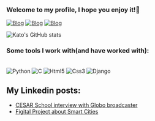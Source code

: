 
### Welcome to my profile, I hope you enjoy it!👋

[![Blog](https://img.shields.io/website?label=LuanKato.com&style=for-the-badge&url=https://sujeitoprogramador.com/)](http://luankato.com/)
[![Blog](https://img.shields.io/badge/LinkedIn-0A66C2.svg?style=for-the-badge&logo=LinkedIn&logoColor=white)](https://www.linkedin.com/in/luankato/)
[![Blog](https://img.shields.io/badge/Instagram-E4405F.svg?style=for-the-badge&logo=Instagram&logoColor=white)](https://www.instagram.com/luankat0/)

![Kato's GitHub stats](https://github-readme-stats.vercel.app/api?username=n3waz&theme=tokyonight&show_icons=true)

### Some tools I work with(and have worked with):

<div style="display: inline-block"><br/>
     <img align= "center" alt="Python" src="https://img.shields.io/badge/Python-14354C?style=for-the-badge&logo=python&logoColor=white">
     <img align= "center" alt="C" src="https://img.shields.io/badge/C-00599C?style=for-the-badge&logo=c&logoColor=white">
     <img align= "center" alt="Html5" src="https://img.shields.io/badge/HTML5-E34F26?style=for-the-badge&logo=html5&logoColor=white">
     <img align= "center" alt="Css3" src="https://img.shields.io/badge/CSS3-1572B6?style=for-the-badge&logo=css3&logoColor=white">
     <img align= "center" alt="Django" src="https://img.shields.io/badge/Django-092E20?style=for-the-badge&logo=django&logoColor=white">
</div>

<br/>

## My Linkedin posts:
- [CESAR School interview with Globo broadcaster](https://www.linkedin.com/posts/luankato_cesarschool-tecnologia-inovaaexaeto-activity-7180104530464817152-2P1v?utm_source=share&utm_medium=member_desktop)
- [Figital Project about Smart Cities](https://www.linkedin.com/posts/luankato_desenvolvimento-inovacao-cesarschool-activity-7172134666898993152-udTE?utm_source=share&utm_medium=member_desktop)
